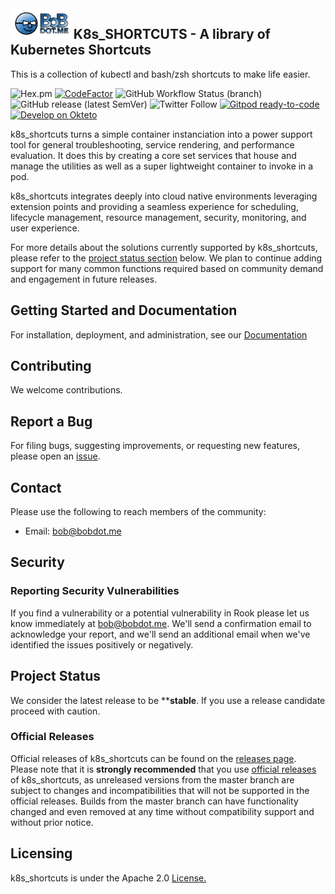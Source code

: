 <img alt="bob" align="left" src="BoBDot-color.png" width="20%" height="20%">

## K8s_SHORTCUTS - A library of Kubernetes Shortcuts

This is a collection of kubectl and bash/zsh shortcuts to make life easier.

![Hex.pm](https://img.shields.io/hexpm/l/apa)
[![CodeFactor](https://www.codefactor.io/repository/github/bobdotme/k8s_shortcuts/badge)](https://www.codefactor.io/repository/github/bobdotme/k8s_shortcuts)
![GitHub Workflow Status (branch)](https://img.shields.io/github/workflow/status/BobDotMe/k8s_shortcuts/v0.9.2-rc.1)
![GitHub release (latest SemVer)](https://img.shields.io/github/v/release/BobDotMe/k8s_shortcuts)
![Twitter Follow](https://img.shields.io/twitter/follow/BobDotMe?style=social)
[![Gitpod ready-to-code](https://img.shields.io/badge/Gitpod-ready--to--code-blue?logo=gitpod)](https://gitpod.io/#https://github.com/BobDotMe/k8s_shortcuts)
[![Develop on Okteto](https://img.shields.io/badge/Okteto-Kubernetes%20for%20Developers-brightgreen?logo=apache-echarts)](https://cloud.okteto.com/deploy)

k8s_shortcuts turns a simple container instanciation into a power support tool for general troubleshooting, service rendering, and performance evaluation.  It does this by creating a core set services that house and manage the utilities as well as a super lightweight container to invoke in a pod.

k8s_shortcuts integrates deeply into cloud native environments leveraging extension points and providing a seamless experience for scheduling, lifecycle management, resource management, security, monitoring, and user experience.

For more details about the solutions currently supported by k8s_shortcuts, please refer to the [project status section](#project-status) below.
We plan to continue adding support for many common functions required based on community demand and engagement in future releases. 

## Getting Started and Documentation

For installation, deployment, and administration, see our [Documentation](DOCUMENTATION.md)

## Contributing

We welcome contributions. 

## Report a Bug

For filing bugs, suggesting improvements, or requesting new features, please open an [issue](https://github.com/bobdotme/k8s_shortcuts/issues).

## Contact

Please use the following to reach members of the community:

- Email: [bob@bobdot.me](mailto:bob@bobdot.me)

## Security

### Reporting Security Vulnerabilities

If you find a vulnerability or a potential vulnerability in Rook please let us know immediately at
[bob@bobdot.me](mailto:bob@bobdot.me). We'll send a confirmation email to acknowledge your
report, and we'll send an additional email when we've identified the issues positively or
negatively.


## Project Status

We consider the latest release to be ****stable**.  If you use a release candidate proceed with caution. 




### Official Releases

Official releases of k8s_shortcuts can be found on the [releases page](https://github.com/bobdotme/k8s_shortcuts/releases).
Please note that it is **strongly recommended** that you use [official releases](https://github.com/BobDotMe/k8s_shortcuts/releases) of k8s_shortcuts, as unreleased versions from the master branch are subject to changes and incompatibilities that will not be supported in the official releases.
Builds from the master branch can have functionality changed and even removed at any time without compatibility support and without prior notice.

## Licensing

k8s_shortcuts is under the Apache 2.0 [License.](LICENSE)




